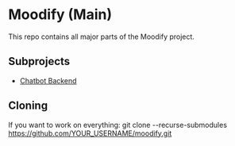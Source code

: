 # Moodify (Main)

This repo contains all major parts of the Moodify project.

## Subprojects
- [Chatbot Backend](https://github.com/AnikaRaginiMurthy/Moodify-chatbot-backend.git)

## Cloning
If you want to work on everything:
git clone --recurse-submodules https://github.com/YOUR_USERNAME/moodify.git

